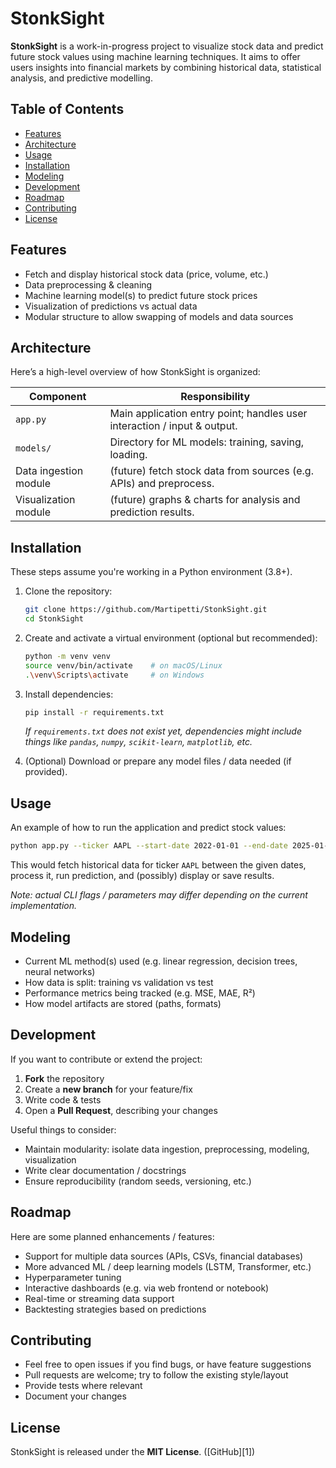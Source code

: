 # StonkSight

**StonkSight** is a work-in-progress project to visualize stock data and predict future stock values using machine learning techniques. It aims to offer users insights into financial markets by combining historical data, statistical analysis, and predictive modelling.


## Table of Contents

* [Features](#features)
* [Architecture](#architecture)
* [Usage](#usage)
* [Installation](#installation)
* [Modeling](#modeling)
* [Development](#development)
* [Roadmap](#roadmap)
* [Contributing](#contributing)
* [License](#license)


## Features

* Fetch and display historical stock data (price, volume, etc.)
* Data preprocessing & cleaning
* Machine learning model(s) to predict future stock prices
* Visualization of predictions vs actual data
* Modular structure to allow swapping of models and data sources

## Architecture

Here’s a high-level overview of how StonkSight is organized:

| Component             | Responsibility                                                           |
| --------------------- | ------------------------------------------------------------------------ |
| `app.py`              | Main application entry point; handles user interaction / input & output. |
| `models/`             | Directory for ML models: training, saving, loading.                      |
| Data ingestion module | (future) fetch stock data from sources (e.g. APIs) and preprocess.       |
| Visualization module  | (future) graphs & charts for analysis and prediction results.            |

## Installation

These steps assume you're working in a Python environment (3.8+).

1. Clone the repository:

   ```bash
   git clone https://github.com/Martipetti/StonkSight.git
   cd StonkSight
   ```

2. Create and activate a virtual environment (optional but recommended):

   ```bash
   python -m venv venv
   source venv/bin/activate    # on macOS/Linux
   .\venv\Scripts\activate     # on Windows
   ```

3. Install dependencies:

   ```bash
   pip install -r requirements.txt
   ```

   *If `requirements.txt` does not exist yet, dependencies might include things like `pandas`, `numpy`, `scikit-learn`, `matplotlib`, etc.*

4. (Optional) Download or prepare any model files / data needed (if provided).

## Usage

An example of how to run the application and predict stock values:

```bash
python app.py --ticker AAPL --start-date 2022-01-01 --end-date 2025-01-01
```

This would fetch historical data for ticker `AAPL` between the given dates, process it, run prediction, and (possibly) display or save results.

*Note: actual CLI flags / parameters may differ depending on the current implementation.*

## Modeling

* Current ML method(s) used (e.g. linear regression, decision trees, neural networks)
* How data is split: training vs validation vs test
* Performance metrics being tracked (e.g. MSE, MAE, R²)
* How model artifacts are stored (paths, formats)

## Development

If you want to contribute or extend the project:

1. **Fork** the repository
2. Create a **new branch** for your feature/fix
3. Write code & tests
4. Open a **Pull Request**, describing your changes

Useful things to consider:

* Maintain modularity: isolate data ingestion, preprocessing, modeling, visualization
* Write clear documentation / docstrings
* Ensure reproducibility (random seeds, versioning, etc.)

## Roadmap

Here are some planned enhancements / features:

* Support for multiple data sources (APIs, CSVs, financial databases)
* More advanced ML / deep learning models (LSTM, Transformer, etc.)
* Hyperparameter tuning
* Interactive dashboards (e.g. via web frontend or notebook)
* Real-time or streaming data support
* Backtesting strategies based on predictions


## Contributing

* Feel free to open issues if you find bugs, or have feature suggestions
* Pull requests are welcome; try to follow the existing style/layout
* Provide tests where relevant
* Document your changes

## License

StonkSight is released under the **MIT License**. ([GitHub][1])
